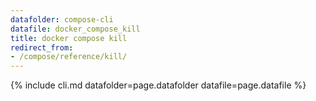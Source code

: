 ```yaml
---
datafolder: compose-cli
datafile: docker_compose_kill
title: docker compose kill
redirect_from:
- /compose/reference/kill/
---
```

<!--
Sorry, but the contents of this page are automatically generated from
Docker's source code. If you want to suggest a change to the text that appears
here, you'll need to find the string by searching this repo:
https://github.com/docker/compose
-->
{% include cli.md datafolder=page.datafolder datafile=page.datafile %}
